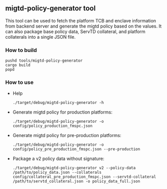## migtd-policy-generator tool

This tool can be used to fetch the platform TCB and enclave information from backend server and generate the migtd policy based on the values. It can also package base policy data, ServTD collateral, and platform collaterals into a single JSON file.

### How to build

```
pushd tools/migtd-policy-generator
cargo build
popd
```

### How to use

- Help 
  ```
  ./target/debug/migtd-policy-generator -h
  ```

- Generate migtd policy for production platforms:
  ```
  ./target/debug/migtd-policy-generator -o config/policy_production_fmspc.json
  ```

- Generate migtd policy for pre-production platforms:
  ```
  ./target/debug/migtd-policy-generator -o config/policy_pre_production_fmspc.json --pre-production
  ```

- Package a v2 policy data without signature:
  ```
  ./target/debug/migtd-policy-generator v2 --policy-data /path/to/policy_data.json --collaterals config/collateral_pre_production_fmspc.json --servtd-collateral /path/to/servtd_collateral.json -o policy_data_full.json
  ```